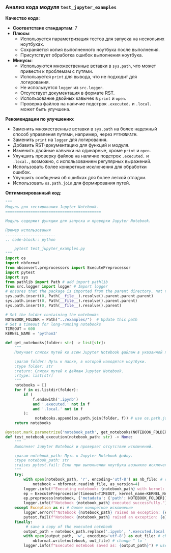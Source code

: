 ### Анализ кода модуля `test_jupyter_examples`

**Качество кода**:
- **Соответствие стандартам**: 7
- **Плюсы**:
    -   Используется параметризация тестов для запуска на нескольких ноутбуках.
    -   Сохраняется копия выполненного ноутбука после выполнения.
    -   Присутствует обработка ошибок выполнения ноутбука.
- **Минусы**:
    -   Используются множественные вставки в `sys.path`, что может привести к проблемам с путями.
    -   Используется `print` для вывода, что не подходит для логирования.
    -   Не используется `logger` из `src.logger`.
    -   Отсутствует документация в формате RST.
    -   Использование двойных кавычек в `print` и `open`.
    -   Проверка файлов на наличие подстрок `.executed.` и `.local.` может быть улучшена.

**Рекомендации по улучшению**:
-   Заменить множественные вставки в `sys.path` на более надежный способ управления путями, например, через `PYTHONPATH`.
-   Заменить `print` на `logger` для логирования.
-   Добавить RST-документацию для функций и модуля.
-   Изменить двойные кавычки на одинарные, кроме `print` и `open`.
-   Улучшить проверку файлов на наличие подстрок `.executed.` и `.local.`, возможно, с использованием регулярных выражений.
-   Использовать более конкретные исключения для обработки ошибок.
-   Улучшить сообщения об ошибках для более легкой отладки.
-   Использовать `os.path.join` для формирования путей.

**Оптимизированный код**:
```python
"""
Модуль для тестирования Jupyter Notebook.
==========================================

Модуль содержит функции для запуска и проверки Jupyter Notebook.

Пример использования
----------------------
.. code-block:: python

    pytest test_jupyter_examples.py
"""
import os
import nbformat
from nbconvert.preprocessors import ExecutePreprocessor
import pytest
import sys
from pathlib import Path # add import pathlib
from src.logger import logger # Import logger
# ensures that the package is imported from the parent directory, not the Python installation
sys.path.insert(0, Path(__file__).resolve().parent.parent.parent)
sys.path.insert(0, Path(__file__).resolve().parent.parent)
sys.path.insert(0, Path(__file__).resolve().parent)

# Set the folder containing the notebooks
NOTEBOOK_FOLDER = Path("../examples/")  # Update this path
# Set a timeout for long-running notebooks
TIMEOUT = 600
KERNEL_NAME = 'python3'

def get_notebooks(folder: str) -> list[str]:
    """
    Получает список путей ко всем Jupyter Notebook файлам в указанной папке.

    :param folder: Путь к папке, в которой находятся ноутбуки.
    :type folder: str
    :return: Список путей к файлам Jupyter Notebook.
    :rtype: list[str]
    """
    notebooks = []
    for f in os.listdir(folder):
        if (
            f.endswith('.ipynb')
            and '.executed.' not in f
            and '.local.' not in f
        ):
             notebooks.append(os.path.join(folder, f)) # use os.path.join
    return notebooks

@pytest.mark.parametrize('notebook_path', get_notebooks(NOTEBOOK_FOLDER))
def test_notebook_execution(notebook_path: str) -> None:
    """
    Выполняет Jupyter Notebook и проверяет отсутствие исключений.

    :param notebook_path: Путь к Jupyter Notebook файлу.
    :type notebook_path: str
    :raises pytest.fail: Если при выполнении ноутбука возникло исключение.
    """
    try:
        with open(notebook_path, 'r', encoding='utf-8') as nb_file: # change " to '
            notebook = nbformat.read(nb_file, as_version=4)
        logger.info(f"Executing notebook: {notebook_path} with kernel: {KERNEL_NAME}") # use logger
        ep = ExecutePreprocessor(timeout=TIMEOUT, kernel_name=KERNEL_NAME)
        ep.preprocess(notebook, {'metadata': {'path': NOTEBOOK_FOLDER}})
        logger.info(f"Notebook {notebook_path} executed successfully.") # use logger
    except Exception as e: # более конкретное исключение
        logger.error(f"Notebook {notebook_path} raised an exception: {e}") # use logger
        pytest.fail(f"Notebook {notebook_path} raised an exception: {e}") # improve error message
    finally:
         # save a copy of the executed notebook
        output_path = notebook_path.replace('.ipynb', '.executed.local.ipynb') # change " to '
        with open(output_path, 'w', encoding='utf-8') as out_file: # change " to '
            nbformat.write(notebook, out_file) # change " to '
        logger.info(f"Executed notebook saved as: {output_path}") # use logger